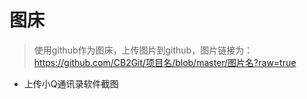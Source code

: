 # 图床
> 使用github作为图床，上传图片到github，图片链接为：https://github.com/CB2Git/项目名/blob/master/图片名?raw=true

- 上传小Q通讯录软件截图